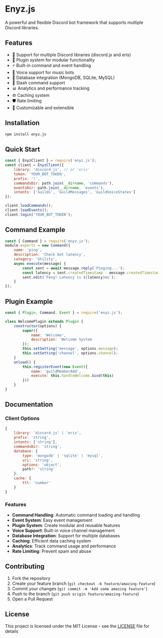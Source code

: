 # Enyz.js

A powerful and flexible Discord bot framework that supports multiple Discord libraries.

## Features

- 🔧 Support for multiple Discord libraries (discord.js and eris)
- 🔌 Plugin system for modular functionality
- ⚡ Built-in command and event handling
- 🎵 Voice support for music bots
- 💾 Database integration (MongoDB, SQLite, MySQL)
- 🚀 Slash command support
- 📊 Analytics and performance tracking
- ⚙️ Caching system
- 🛡️ Rate limiting
- 🎨 Customizable and extensible

## Installation

```bash
npm install enyz.js
```

## Quick Start

```javascript
const { EnyzClient } = require('enyz.js');
const client = EnyzClient({
    library: 'discord.js', // or 'eris'
    token: 'YOUR_BOT_TOKEN',
    prefix: '!',
    commandsDir: path.join(__dirname, 'commands'),
    eventsDir: path.join(__dirname, 'events'),
    intents: ['Guilds', 'GuildMessages', 'GuildVoiceStates']
});

client.loadCommands();
client.loadEvents();
client.login('YOUR_BOT_TOKEN');
```

## Command Example

```javascript
const { Command } = require('enyz.js');
module.exports = new Command({
    name: 'ping',
    description: 'Check bot latency',
    category: 'Utility',
    async execute(message) {
        const sent = await message.reply('Pinging...');
        const latency = sent.createdTimestamp - message.createdTimestamp;
        sent.edit(`Pong! Latency is ${latency}ms`);
    }
});
```

## Plugin Example

```javascript
const { Plugin, Command, Event } = require('enyz.js');

class WelcomePlugin extends Plugin {
    constructor(options) {
        super({
            name: 'Welcome',
            description: 'Welcome System
        });
        this.setSetting('message', options.message);
        this.setSetting('channel', options.channel);
    }
    onload() {
        this.registerEvent(new Event({
            name: 'guildMemberAdd',
            execute: this.handleWelcome.bind(this)
        }))
    }
}
```

## Documentation

### Client Options

```javascript
{
    library: 'discord.js' | 'eris',
    prefix: 'string',
    intents: ['string'],
    commandsDir: 'string',
    database: {
        type: 'mongodb' | 'sqlite' | 'mysql',
        uri: 'string',
        options: 'object',
        path?: 'string'
    },
    cache: {
        ttl: 'number'
    }
}
```

### Features

- **Command Handling**: Automatic command loading and handling
- **Event System**: Easy event management
- **Plugin System**: Create modular and reusable features
- **Voice Support**: Built-in voice channel management
- **Database Integration**: Support for multiple databases
- **Caching**: Efficient data caching system
- **Analytics**: Track command usage and performance
- **Rate Limiting**: Prevent spam and abuse

## Contributing

1. Fork the repository
2. Create your feature branch (`git checkout -b feature/amazing-feature`)
3. Commit your changes (`git commit -m 'Add some amazing feature'`)
4. Push to the branch (`git push origin feature/amazing-feature`)
5. Open a Pull Request

## License

This project is licensed under the MIT License - see the [LICENSE](LICENSE) file for details
